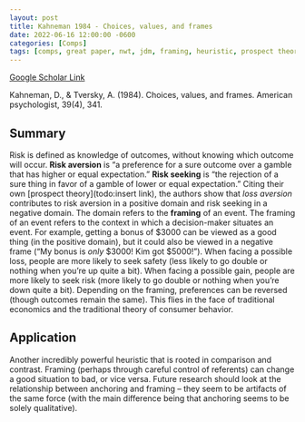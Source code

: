 ```yaml
---
layout: post
title: Kahneman 1984 - Choices, values, and frames
date: 2022-06-16 12:00:00 -0600
categories: [Comps]
tags: [comps, great paper, nwt, jdm, framing, heuristic, prospect theory, risk]
---
```

[Google Scholar Link](https://scholar.google.com/scholar?hl=en&as_sdt=0%2C45&q=choices+value+and+frames&btnG=)

Kahneman, D., & Tversky, A. (1984). Choices, values, and frames. American psychologist, 39(4), 341.

## Summary
Risk is defined as knowledge of outcomes, without knowing which outcome will occur.  **Risk aversion** is “a preference for a sure outcome over a gamble that has higher or equal expectation.”  **Risk seeking** is “the rejection of a sure thing in favor of a gamble of lower or equal expectation.”  Citing their own [prospect theory](todo:insert link), the authors show that _loss aversion_ contributes to risk aversion in a positive domain and risk seeking in a negative domain.  The domain refers to the **framing** of an event.  The framing of an event refers to the context in which a decision-maker situates an event.  For example, getting a bonus of $3000 can be viewed as a good thing (in the positive domain), but it could also be viewed in a negative frame (“My bonus is _only_ $3000!  Kim got $5000!”).  When facing a possible loss, people are more likely to seek safety (less likely to go double or nothing when you’re up quite a bit).  When facing a possible gain, people are more likely to seek risk (more likely to go double or nothing when you’re down quite a bit).  Depending on the framing, preferences can be reversed (though outcomes remain the same).  This flies in the face of traditional economics and the traditional theory of consumer behavior.

## Application
Another incredibly powerful heuristic that is rooted in comparison and contrast.  Framing (perhaps through careful control of referents) can change a good situation to bad, or vice versa.  Future research should look at the relationship between anchoring and framing – they seem to be artifacts of the same force (with the main difference being that anchoring seems to be solely qualitative).  